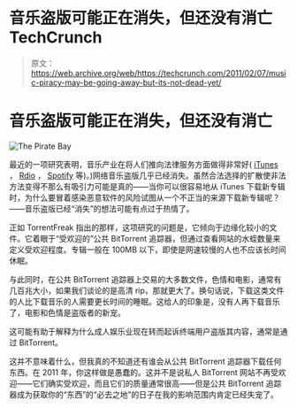 # 音乐盗版可能正在消失，但还没有消亡 TechCrunch

> 原文：<https://web.archive.org/web/https://techcrunch.com/2011/02/07/music-piracy-may-be-going-away-but-its-not-dead-yet/>

# 音乐盗版可能正在消失，但还没有消亡

![](img/f3557445944143f2eb3e59aa95761f60.png "The Pirate Bay")

最近的一项研究表明，音乐产业在将人们推向法律服务方面做得非常好( [iTunes](https://web.archive.org/web/20221210002930/http://www.crunchgear.com/tag/itunes/) ， [Rdio](https://web.archive.org/web/20221210002930/http://www.crunchgear.com/tag/rdio/) ， [Spotify](https://web.archive.org/web/20221210002930/http://www.crunchgear.com/tag/spotify/) 等)。)网络音乐盗版几乎已经消失。虽然合法选择的扩散使非法方法变得不那么有吸引力可能是真的——当你可以很容易地从 iTunes 下载新专辑时，为什么要冒着感染恶意软件的风险试图从一个不正当的来源下载新专辑呢？——音乐盗版已经“消失”的想法可能有点过于热情了。

正如 TorrentFreak 指出的那样，这项研究的问题是，它倾向于边缘化较小的文件。它着眼于“受欢迎的”公共 BitTorrent 追踪器，但通过查看网站的水蛭数量来定义受欢迎程度。专辑一般在 100MB 以下，即使是网速较慢的人也不应该长时间休眠。

与此同时，在公共 BitTorrent 追踪器上交易的大多数文件，色情和电影，通常有几百兆大小，如果我们谈论的是高清 rip，那就更大了。换句话说，下载这类文件的人比下载音乐的人需要更长时间的睡眠。这给人的印象是，没有人再下载音乐了，电影和色情是盗版者的新宠。

这可能有助于解释为什么成人娱乐业现在转而起诉终端用户盗版其内容，通常是通过 BitTorrent。

这并不意味着什么，但我真的不知道还有谁会从公共 BitTorrent 追踪器下载任何东西。在 2011 年，你这样做是愚蠢的。这并不是说私人 BitTorrent 网站不再受欢迎——它们确实受欢迎，而且它们的质量通常很高——但是公共 BitTorrent 追踪器成为获取你的“东西”的“必去之地”的日子在我的影响范围内肯定已经失宠了。